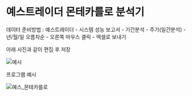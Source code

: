 # 예스트레이더 몬테카를로 분석기


데이터 준비방법 :
예스트레이더 - 시스템 성능 보고서 - 기간분석 - 주기(일간분석) - 년/월/일 오름차순 - 오른쪽 마우스 클릭 - 엑셀로 보내기


아래 사진과 같이 편집 후 저장

![예시](https://github.com/yoonch9009/yestrader_montecarlo/assets/34851946/6518f237-90b2-42fe-9600-c6ae471f046f)


프로그램 예시

![예스_몬테카를로](https://github.com/yoonch9009/yestrader_montecarlo/assets/34851946/6c52ee10-321d-4208-8908-9b2259415b71)
